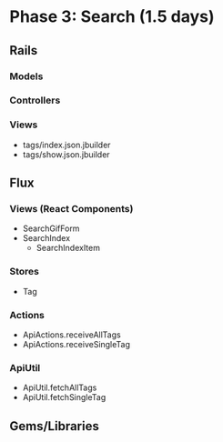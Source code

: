 # Phase 3: Search (1.5 days)

## Rails
### Models

### Controllers

### Views
* tags/index.json.jbuilder
* tags/show.json.jbuilder

## Flux
### Views (React Components)
* SearchGifForm
* SearchIndex
  - SearchIndexItem

### Stores
* Tag

### Actions
* ApiActions.receiveAllTags
* ApiActions.receiveSingleTag

### ApiUtil
* ApiUtil.fetchAllTags
* ApiUtil.fetchSingleTag


## Gems/Libraries
